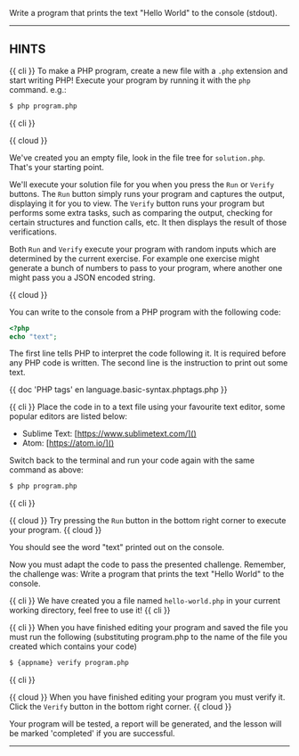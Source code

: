 Write a program that prints the text "Hello World" to the console (stdout).

----------------------------------------------------------------------
## HINTS
{{ cli }}
To make a PHP program, create a new file with a `.php` extension and start writing PHP! Execute your program by running it with the
`php` command. e.g.:

```sh
$ php program.php
```
{{ cli }}

{{ cloud }}

We've created you an empty file, look in the file tree for `solution.php`. That's your starting point. 

We'll execute your solution file for you when you press the `Run` or `Verify` buttons. The `Run` button simply runs your program and captures the output, displaying it for you to view. The `Verify` button runs your program but performs some extra tasks, such as comparing the output, checking for certain structures and function calls, etc. It then displays the result of those verifications.

Both `Run` and `Verify` execute your program with random inputs which are determined by the current exercise. For example one exercise might generate a bunch of numbers to pass to your program, where another one might pass you a JSON encoded string. 

{{ cloud }}

You can write to the console from a PHP program with the following code:

```php
<?php
echo "text";
```

The first line tells PHP to interpret the code following it. It is required before any PHP code is written. The second line is the instruction to print out some text.

{{ doc 'PHP tags' en language.basic-syntax.phptags.php }}

{{ cli }}
Place the code in to a text file using your favourite text editor, some popular editors are listed below:

* Sublime Text: [https://www.sublimetext.com/]()
* Atom: [https://atom.io/]()

Switch back to the terminal and run your code again with the same command as above:

```sh
$ php program.php
```
{{ cli }}

{{ cloud }}
Try pressing the `Run` button in the bottom right corner to execute your program.
{{ cloud }}

You should see the word "text" printed out on the console.

Now you must adapt the code to pass the presented challenge. Remember, the challenge was: Write a program that prints the text "Hello World" to the console.

{{ cli }}
We have created you a file named `hello-world.php` in your current working directory, feel free to use it!
{{ cli }}

{{ cli }}
When you have finished editing your program and saved the file you must run the following (substituting program.php to the name of the file you created which contains your code)

```sh
$ {appname} verify program.php
```
{{ cli }}

{{ cloud }}
When you have finished editing your program you must verify it. Click the `Verify` button in the bottom right corner.
{{ cloud }}

Your program will be tested, a report will be generated, and the lesson will be marked 'completed' if you are successful.

----------------------------------------------------------------------

